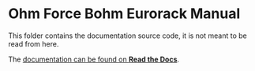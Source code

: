 # Ohm Force Bohm Eurorack Manual

This folder contains the documentation source code, it is not meant to be read from here.

The [documentation can be found on **Read the Docs**](https://bohm-eurorack-manual.readthedocs.io/en/latest/).
